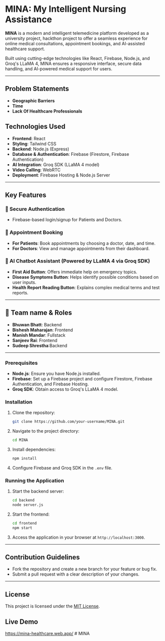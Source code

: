 # MINA: My Intelligent Nursing Assistance

**MINA** is a modern and intelligent telemedicine platform developed as a university project, hackthon project to offer a seamless experience for online medical consultations, appointment bookings, and AI-assisted healthcare support.

Built using cutting-edge technologies like React, Firebase, Node.js, and Groq's LLaMA 4, MINA ensures a responsive interface, secure data handling, and AI-powered medical support for users.

---
## Problem Statements
- **Geographic Barriers**
- **Time**
- **Lack Of Healthcare Professionals**

## Technologies Used

- **Frontend**: React
- **Styling**: Tailwind CSS
- **Backend**: Node.js (Express)
- **Database & Authentication**: Firebase (Firestore, Firebase Authentication)
- **AI Integration**: Groq SDK (LLaMA 4 model)
- **Video Calling**: WebRTC
- **Deployment**: Firebase Hosting & Node.js Server

---

## Key Features

### 🔐 Secure Authentication
- Firebase-based login/signup for Patients and Doctors.

### 📅 Appointment Booking
- **For Patients**: Book appointments by choosing a doctor, date, and time.
- **For Doctors**: View and manage appointments from their dashboard.

### 🤖 AI Chatbot Assistant (Powered by LLaMA 4 via Groq SDK)
- **First Aid Button**: Offers immediate help on emergency topics.
- **Disease Symptoms Button**: Helps identify possible conditions based on user inputs.
- **Health Report Reading Button**: Explains complex medical terms and test reports.

---

## 🎥 Team name & Roles
- **Bhuwan Bhatt**: Backend
- **Bishesh Maharajan**: Frontend
- **Manish Mandar**: Fullstack
- **Sanjeev Rai**: Frontend
- **Sudeep Shrestha**:Backend

---
### Prerequisites
- **Node.js**: Ensure you have Node.js installed.
- **Firebase**: Set up a Firebase project and configure Firestore, Firebase Authentication, and Firebase Hosting.
- **Groq SDK**: Obtain access to Groq's LLaMA 4 model.

### Installation
1. Clone the repository:
   ```bash
   git clone https://github.com/your-username/MINA.git
   ```
2. Navigate to the project directory:
   ```bash
   cd MINA
   ```
3. Install dependencies:
   ```bash
   npm install
   ```
4. Configure Firebase and Groq SDK in the `.env` file.

### Running the Application
1. Start the backend server:
   ```bash
   cd backend
   node server.js
   ```
2. Start the frontend:
   ```bash
   cd frontend
   npm start
   ```
3. Access the application in your browser at `http://localhost:3000`.

---

## Contribution Guidelines
- Fork the repository and create a new branch for your feature or bug fix.
- Submit a pull request with a clear description of your changes.

---

## License
This project is licensed under the [MIT License](LICENSE).


## Live Demo
https://mina-healthcare.web.app/
#   M I N A  
 